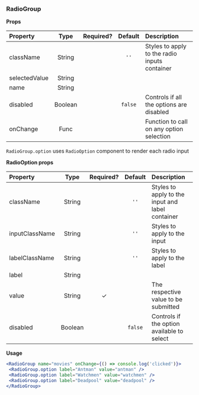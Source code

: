 ### RadioGroup

 **Props**

| Property | Type | Required? | Default | Description |
|:---|:---:|:---:|:---:|:---|
| className | String | | `''` | Styles to apply to the radio inputs container |
| selectedValue | String | | | |
| name | String | | | |
| disabled | Boolean | | `false` | Controls if all the options are disabled |
| onChange | Func | | | Function to call on any option selection |

`RadioGroup.option` uses `RadioOption` component to render each radio input

**RadioOption props**

| Property | Type | Required? | Default | Description |
|:---|:---:|:---:|:---:|:---|
| className | String | | `''` | Styles to apply to the input and label container |
| inputClassName | String | | `''` | Styles to apply to the input |
| labelClassName | String | | `''` | Styles to apply to the label |
| label | String | | | |
| value | String | ✓ | | The respective value to be submitted |
| disabled | Boolean | | `false` | Controls if the option available to select |

**Usage**

 ```jsx
<RadioGroup name="movies" onChange={() => console.log('clicked')}>
  <RadioGroup.option label="Antman" value="antman" />
  <RadioGroup.option label="Watchmen" value="watchmen" />
  <RadioGroup.option label="Deadpool" value="deadpool" />
</RadioGroup>
```
